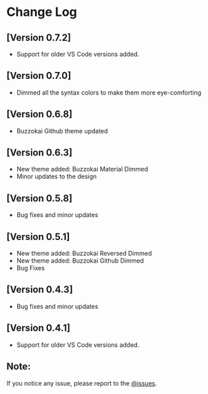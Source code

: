 # Change Log

## [Version 0.7.2]

 - Support for older VS Code versions added.

## [Version 0.7.0]

 - Dimmed all the syntax colors to make them more  eye-comforting

## [Version 0.6.8]

 - Buzzokai Github theme updated

## [Version 0.6.3]

 - New theme added: Buzzokai Material Dimmed
 - Minor updates to the design

## [Version 0.5.8]

 - Bug fixes and minor updates

## [Version 0.5.1]

 - New theme added: Buzzokai Reversed Dimmed
 - New theme added: Buzzokai Github Dimmed
 - Bug Fixes

## [Version 0.4.3]

 - Bug fixes and minor updates

 ## [Version 0.4.1]

 - Support for older VS Code versions added.

## Note:

If you notice any issue, please report to the [@issues](https://github.com/HRIDOY-BUZZ/buzzokai-dimmed/issues).
